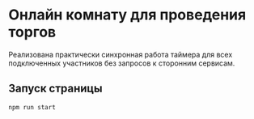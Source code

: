 # Онлайн комнату для проведения торгов

Реализована практически синхронная работа таймера для всех подключенных участников без запросов к сторонним сервисам.

## Запуск страницы
```sh
npm run start
```